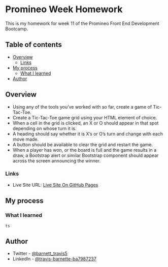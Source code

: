 # Promineo Week  Homework

This is my homework for week 11 of the Promineo Front End Development Bootcamp. 

## Table of contents

- [Overview](#overview)
  - [Links](#links)
- [My process](#my-process)
  - [What I learned](#what-i-learned)
- [Author](#author)


## Overview

-	Using any of the tools you’ve worked with so far, create a game of Tic-Tac-Toe.
-	Create a Tic-Tac-Toe game grid using your HTML element of choice. 
-	When a cell in the grid is clicked, an X or O should appear in that spot depending on whose turn it is.
-	A heading should say whether it is X’s or O’s turn and change with each move made.
-	A button should be available to clear the grid and restart the game.
-	When a player has won, or the board is full and the game results in a draw, a Bootstrap alert or similar Bootstrap component should appear across the screen announcing the winner.

### Links
- Live Site URL: [Live Site On GitHub Pages](https://barnettet31.github.io/promineo-week-11/)

## My process


### What I learned






```ts```





## Author

- Twitter - [@barnett_travis5](https://twitter.com/barnett_travis5)
- LinkedIn - [@travis-barnette-ba7987237](https://www.linkedin.com/in/travis-barnette-ba7987237/)
